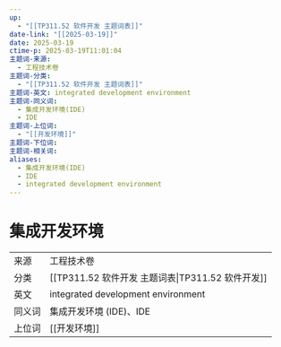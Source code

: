 ```yaml
---
up:
  - "[[TP311.52 软件开发 主题词表]]"
date-link: "[[2025-03-19]]"
date: 2025-03-19
ctime-p: 2025-03-19T11:01:04
主题词-来源:
  - 工程技术卷
主题词-分类:
  - "[[TP311.52 软件开发 主题词表]]"
主题词-英文: integrated development environment
主题词-同义词:
  - 集成开发环境(IDE)
  - IDE
主题词-上位词:
  - "[[开发环境]]"
主题词-下位词: 
主题词-相关词: 
aliases:
  - 集成开发环境(IDE)
  - IDE
  - integrated development environment
---
```


# 集成开发环境

| | |
| --- | --- |
| 来源 | 工程技术卷 |
| 分类 | [[TP311.52 软件开发 主题词表\|TP311.52 软件开发]] |
| 英文 | integrated development environment |
| 同义词 | 集成开发环境 (IDE)、IDE |
| 上位词 | [[开发环境]] |
